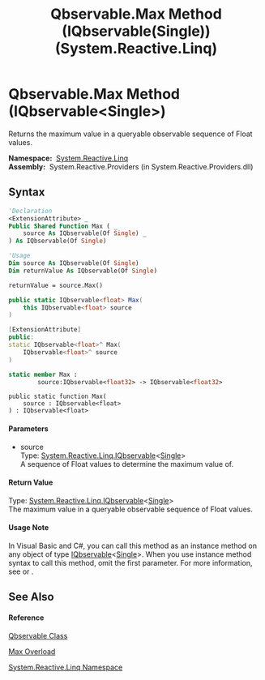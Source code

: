 ﻿---
title: Qbservable.Max Method (IQbservable(Single)) (System.Reactive.Linq)
TOCTitle: Max Method (IQbservable(Single))
ms:assetid: M:System.Reactive.Linq.Qbservable.Max(System.Reactive.Linq.IQbservable{System.Single})
ms:mtpsurl: https://msdn.microsoft.com/en-us/library/system.reactive.linq.qbservable.max(v=VS.103)
ms:contentKeyID: 36069391
ms.date: 06/28/2011
mtps_version: v=VS.103
dev_langs:
- vb
- csharp
- c++
- fsharp
- jscript
---

# Qbservable.Max Method (IQbservable\<Single\>)

Returns the maximum value in a queryable observable sequence of Float values.

**Namespace:**  [System.Reactive.Linq](hh211929\(v=vs.103\).md)  
**Assembly:**  System.Reactive.Providers (in System.Reactive.Providers.dll)

## Syntax

``` vb
'Declaration
<ExtensionAttribute> _
Public Shared Function Max ( _
    source As IQbservable(Of Single) _
) As IQbservable(Of Single)
```

``` vb
'Usage
Dim source As IQbservable(Of Single)
Dim returnValue As IQbservable(Of Single)

returnValue = source.Max()
```

``` csharp
public static IQbservable<float> Max(
    this IQbservable<float> source
)
```

``` c++
[ExtensionAttribute]
public:
static IQbservable<float>^ Max(
    IQbservable<float>^ source
)
```

``` fsharp
static member Max : 
        source:IQbservable<float32> -> IQbservable<float32> 
```

``` jscript
public static function Max(
    source : IQbservable<float>
) : IQbservable<float>
```

#### Parameters

  - source  
    Type: [System.Reactive.Linq.IQbservable](hh229328\(v=vs.103\).md)\<[Single](https://msdn.microsoft.com/en-us/library/3www918f)\>  
    A sequence of Float values to determine the maximum value of.  

#### Return Value

Type: [System.Reactive.Linq.IQbservable](hh229328\(v=vs.103\).md)\<[Single](https://msdn.microsoft.com/en-us/library/3www918f)\>  
The maximum value in a queryable observable sequence of Float values.  

#### Usage Note

In Visual Basic and C\#, you can call this method as an instance method on any object of type [IQbservable](hh229328\(v=vs.103\).md)\<[Single](https://msdn.microsoft.com/en-us/library/3www918f)\>. When you use instance method syntax to call this method, omit the first parameter. For more information, see [](https://msdn.microsoft.com/en-us/library/Bb384936) or [](https://msdn.microsoft.com/en-us/library/Bb383977).

## See Also

#### Reference

[Qbservable Class](hh211693\(v=vs.103\).md)

[Max Overload](hh212079\(v=vs.103\).md)

[System.Reactive.Linq Namespace](hh211929\(v=vs.103\).md)

